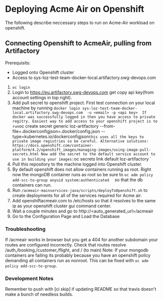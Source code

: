 # Deploying Acme Air on Openshift

The following describe neccessary steps to run on Acme-Air workload on openshift.

## Connecting Openshift to AcmeAir, pulling from Artifactory 

Prerequisits:
 - Logged onto Openshift cluster
 - Access to sys-loz-test-team-docker-local.artifactory.swg-devops.com
 
1. `oc login`
2. Login to https://eu.artifactory.swg-devops.com get copy api key(from account settings in top right).
3. Add pull secret to openshift project. First test connection on your local machine by running `docker login sys-loz-test-team-docker-local.artifactory.swg-devops.com  -u <email> -p <api key> 
If docker was successfully logged in then you have access to private regitry. Easiest way to add access to your openshift project is to run`oc create secret generic loz-artifactory --from-file=.dockerconfigjson=.docker/config.json --type=kubernetes.io/dockerconfigjson` this uses all the keys to private image registries so be careful. Alternative solutions: https://docs.openshift.com/container-platform/4.2/openshift_images/managing-images/using-image-pull-secrets.html
Now add the secret to the default service account to use in building your images: `oc secrets link default loz-artifactory `
4. Pull this repository to the machine logged into Openshift cluster.
5. By default openshift does not allow containers running as root. Right now the mongoDB container runs as root so be sure to `oc adm policy add-scc-to-group anyuid system:authenticated  ` so that the db containers can run.
5. Run `/acmeair-mainservices-java/scripts/deployToOpenshift.sh` to create deployments for all of the services required for Acme air. 
6. Add openshiftacmeair.com to /etc/hosts so that it resolves to the same ip as your openshift cluster gui command center.
7. Wait a couple minutes and go to http://<auto_generated_url>/acmeair
8. Go to the Configuration Page and Load the Database

### Troubleshooting
If /acmeair works in browser but you get a 404 for another subdomain your routes are configured incorrectly. Check that routes resolve /auth,/booking,/customer,/flight, and /  (to main) 
Note: If your mongodb containers are failing its probably because you have an openshift policy demanding all containers run as nonroot. This can be fixed with `oc adm policy add-scc-to-group`.


### Development Notes
Remember to push with [ci skip] if updating README so that travis doesn't make a bunch of needless builds.
